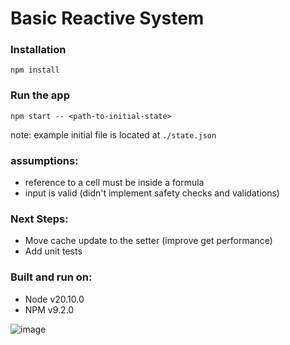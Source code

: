 # Basic Reactive System

### Installation
```npm install```

### Run the app
```npm start -- <path-to-initial-state>```

note: example initial file is located at `./state.json`

### assumptions:
- reference to a cell must be inside a formula
- input is valid (didn't implement safety checks and validations)

### Next Steps:
- Move cache update to the setter (improve get performance)
- Add unit tests

### Built and run on:
- Node v20.10.0
- NPM v9.2.0

![image](https://github.com/guyklainer/reactive-system/assets/2866607/1a346691-220c-48a5-9876-f11ab21469e8)
